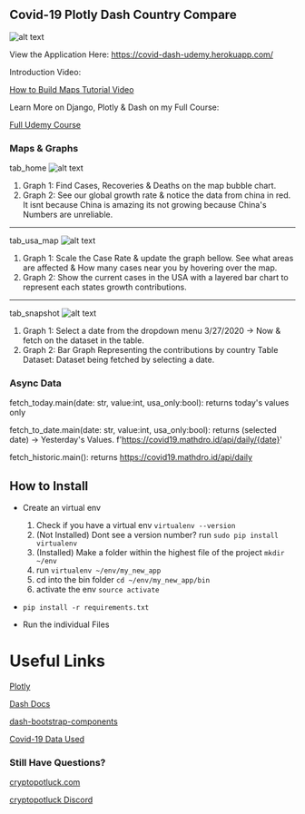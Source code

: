 ## Covid-19 Plotly Dash Country Compare

![alt text](https://i.udemycdn.com/course/480x270/2597712_9552_2.jpg)

View the Application Here: https://covid-dash-udemy.herokuapp.com/


Introduction Video:

[How to Build Maps Tutorial Video](https://youtu.be/JoehvW-aUd4)

Learn More on Django, Plotly & Dash on my Full Course:

[Full Udemy Course](https://www.udemy.com/course/plotly-dash/?referralCode=16FC11D8981E0863E557)

### Maps & Graphs
tab_home
![alt text](https://cdn.discordapp.com/attachments/482514924707250186/697174405750587392/Screen_Shot_2020-04-07_at_2.42.22_PM.png)
1. Graph 1: Find Cases, Recoveries & Deaths on the map bubble chart.
2. Graph 2: See our global growth rate & notice the data from china in red. It isnt because China is amazing its not growing because China's Numbers are unreliable. 
____
tab_usa_map
![alt text](https://cdn.discordapp.com/attachments/482514924707250186/697165809688117339/Screen_Shot_2020-04-07_at_2.27.43_PM.png)
1. Graph 1: Scale the Case Rate & update the graph bellow. See what areas are affected & How many cases near you by hovering over the map.
2. Graph 2: Show the current cases in the USA with a layered bar chart to represent each states growth contributions. 
____
tab_snapshot
![alt text](https://cdn.discordapp.com/attachments/666224568826069024/697342775804297297/Screen_Shot_2020-04-08_at_2.10.49_AM.png)
1. Graph 1: Select a date from the dropdown menu 3/27/2020 -> Now & fetch on the dataset in the table. 
1. Graph 2: Bar Graph Representing the contributions by country
Table Dataset: Dataset being fetched by selecting a date.

### Async Data
fetch_today.main(date: str, value:int, usa_only:bool): returns today's values only

fetch_to_date.main(date: str, value:int, usa_only:bool): returns (selected date) -> Yesterday's Values. f'https://covid19.mathdro.id/api/daily/{date}'

fetch_historic.main(): returns https://covid19.mathdro.id/api/daily

## How to Install

- Create an virtual env 
    1. Check if you have a virtual env ``virtualenv --version``
    2. (Not Installed) Dont see a version number? run ``sudo pip install virtualenv``
    3. (Installed) Make a folder within the highest file of the project ``mkdir ~/env``
    4. run ``virtualenv ~/env/my_new_app``
    5. cd into the bin folder ``cd ~/env/my_new_app/bin``
    6. activate the env ``source activate``

- ``pip install -r requirements.txt``

- Run the individual Files

# Useful Links

[Plotly](https://plot.ly/python/)

[Dash Docs](https://dash.plot.ly/)

[dash-bootstrap-components](https://dash-bootstrap-components.opensource.faculty.ai/)

[Covid-19 Data Used](https://covid19.mathdro.id)


### Still Have Questions?
[cryptopotluck.com](https://www.cryptopotluck.com)

[cryptopotluck Discord](https://discord.gg/rNc6xtP)